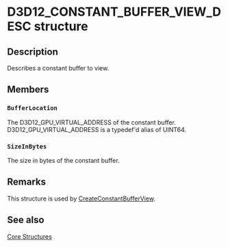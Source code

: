 # D3D12_CONSTANT_BUFFER_VIEW_DESC structure

## Description

Describes a constant buffer to view.

## Members

### `BufferLocation`

The D3D12_GPU_VIRTUAL_ADDRESS of the constant buffer.
D3D12_GPU_VIRTUAL_ADDRESS is a typedef'd alias of UINT64.

### `SizeInBytes`

The size in bytes of the constant buffer.

## Remarks

This structure is used by [CreateConstantBufferView](https://learn.microsoft.com/windows/desktop/api/d3d12/nf-d3d12-id3d12device-createconstantbufferview).

## See also

[Core Structures](https://learn.microsoft.com/windows/desktop/direct3d12/direct3d-12-structures)